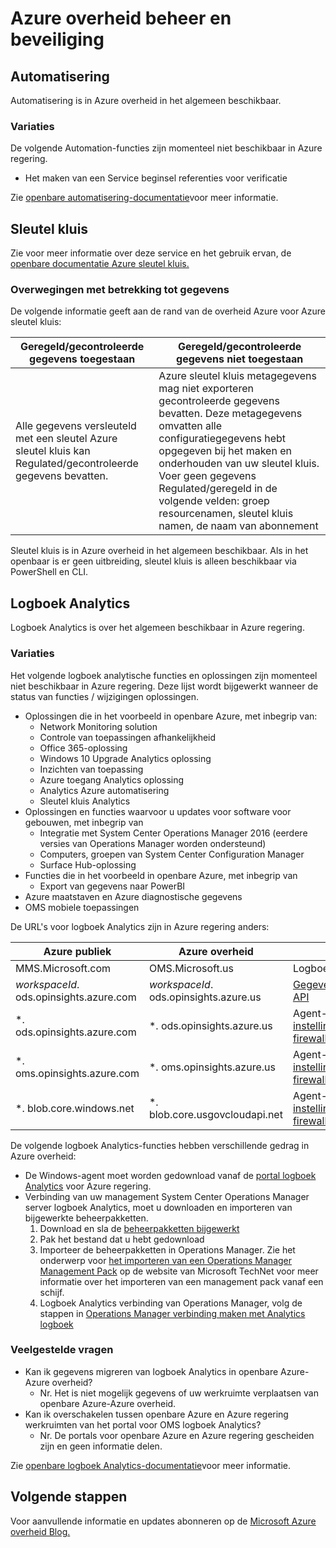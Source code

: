 <properties
    pageTitle="Azure overheid documentatie | Microsoft Azure"
    description="Dit zorgt voor een vergelijking van functies en hulp op het ontwikkelen van toepassingen voor de overheid Azure"
    services="Azure-Government"
    cloud="gov" 
    documentationCenter=""
    authors="scooxl"
    manager="zakramer"
    editor=""/>
<tags
    ms.service="multiple"
    ms.devlang="na"
    ms.topic="article"
    ms.tgt_pltfrm="na"
    ms.workload="azure-government"
    ms.date="10/25/2016"
    ms.author="scooxl"/>
#  <a name="azure-government-management-and-security"></a>Azure overheid beheer en beveiliging

## <a name="automation"></a>Automatisering

Automatisering is in Azure overheid in het algemeen beschikbaar.

### <a name="variations"></a>Variaties

De volgende Automation-functies zijn momenteel niet beschikbaar in Azure regering.

+ Het maken van een Service beginsel referenties voor verificatie

Zie [openbare automatisering-documentatie](../automation/automation-intro.md)voor meer informatie.


##  <a name="key-vault"></a>Sleutel kluis
Zie voor meer informatie over deze service en het gebruik ervan, de <a href="https://azure.microsoft.com/documentation/services/key-vault">openbare documentatie Azure sleutel kluis.</a>
### <a name="data-considerations"></a>Overwegingen met betrekking tot gegevens
De volgende informatie geeft aan de rand van de overheid Azure voor Azure sleutel kluis:

| Geregeld/gecontroleerde gegevens toegestaan | Geregeld/gecontroleerde gegevens niet toegestaan |
|--------------------------------------------------------------------------------------|-----------------------------------------------------------------------------------------------------------------------------------------------------------------------------------------------------------------------------------------------------------------------------------------------------------------|
| Alle gegevens versleuteld met een sleutel Azure sleutel kluis kan Regulated/gecontroleerde gegevens bevatten. | Azure sleutel kluis metagegevens mag niet exporteren gecontroleerde gegevens bevatten. Deze metagegevens omvatten alle configuratiegegevens hebt opgegeven bij het maken en onderhouden van uw sleutel kluis.  Voer geen gegevens Regulated/geregeld in de volgende velden: groep resourcenamen, sleutel kluis namen, de naam van abonnement |

Sleutel kluis is in Azure overheid in het algemeen beschikbaar. Als in het openbaar is er geen uitbreiding, sleutel kluis is alleen beschikbaar via PowerShell en CLI.
## <a name="log-analytics"></a>Logboek Analytics
Logboek Analytics is over het algemeen beschikbaar in Azure regering. 

### <a name="variations"></a>Variaties

Het volgende logboek analytische functies en oplossingen zijn momenteel niet beschikbaar in Azure regering. Deze lijst wordt bijgewerkt wanneer de status van functies / wijzigingen oplossingen.

+ Oplossingen die in het voorbeeld in openbare Azure, met inbegrip van:
  - Network Monitoring solution
  - Controle van toepassingen afhankelijkheid
  - Office 365-oplossing
  - Windows 10 Upgrade Analytics oplossing
  - Inzichten van toepassing
  - Azure toegang Analytics oplossing
  - Analytics Azure automatisering
  - Sleutel kluis Analytics
+ Oplossingen en functies waarvoor u updates voor software voor gebouwen, met inbegrip van
  - Integratie met System Center Operations Manager 2016 (eerdere versies van Operations Manager worden ondersteund)
  - Computers, groepen van System Center Configuration Manager
  - Surface Hub-oplossing
+ Functies die in het voorbeeld in openbare Azure, met inbegrip van
  - Export van gegevens naar PowerBI
+ Azure maatstaven en Azure diagnostische gegevens
+ OMS mobiele toepassingen

De URL's voor logboek Analytics zijn in Azure regering anders:

| Azure publiek | Azure overheid | Notities |
|--------------|------------------|-------|
| MMS.Microsoft.com | OMS.Microsoft.us | Logboek Analytics portal |
| *workspaceId*. ods.opinsights.azure.com | *workspaceId*. ods.opinsights.azure.us | [Gegevensverzamelaarset API](../log-analytics/log-analytics-data-collector-api.md) 
| \*. ods.opinsights.azure.com | \*. ods.opinsights.azure.us | Agent-communicatie - [instellingen van de firewall configureren](../log-analytics/log-analytics-proxy-firewall.md) |
| \*. oms.opinsights.azure.com | \*. oms.opinsights.azure.us | Agent-communicatie - [instellingen van de firewall configureren](../log-analytics/log-analytics-proxy-firewall.md) |
| \*. blob.core.windows.net | \*. blob.core.usgovcloudapi.net | Agent-communicatie - [instellingen van de firewall configureren](../log-analytics/log-analytics-proxy-firewall.md) |


De volgende logboek Analytics-functies hebben verschillende gedrag in Azure overheid:

+ De Windows-agent moet worden gedownload vanaf de [portal logboek Analytics](https://oms.microsoft.us) voor Azure regering.
+ Verbinding van uw management System Center Operations Manager server logboek Analytics, moet u downloaden en importeren van bijgewerkte beheerpakketten.
  1. Download en sla de [beheerpakketten bijgewerkt](http://go.microsoft.com/fwlink/?LinkId=828749)
  2. Pak het bestand dat u hebt gedownload
  3. Importeer de beheerpakketten in Operations Manager. Zie het onderwerp voor [het importeren van een Operations Manager Management Pack](http://technet.microsoft.com/library/hh212691.aspx) op de website van Microsoft TechNet voor meer informatie over het importeren van een management pack vanaf een schijf.
  4. Logboek Analytics verbinding van Operations Manager, volg de stappen in [Operations Manager verbinding maken met Analytics logboek](../log-analytics/log-analytics-om-agents.md) 



### <a name="frequently-asked-questions"></a>Veelgestelde vragen

+ Kan ik gegevens migreren van logboek Analytics in openbare Azure-Azure overheid?
  - Nr. Het is niet mogelijk gegevens of uw werkruimte verplaatsen van openbare Azure-Azure overheid.
+ Kan ik overschakelen tussen openbare Azure en Azure regering werkruimten van het portal voor OMS logboek Analytics?
  - Nr. De portals voor openbare Azure en Azure regering gescheiden zijn en geen informatie delen. 

Zie [openbare logboek Analytics-documentatie](../log-analytics/log-analytics-overview.md)voor meer informatie.

## <a name="next-steps"></a>Volgende stappen

Voor aanvullende informatie en updates abonneren op de <a href="https://blogs.msdn.microsoft.com/azuregov/">Microsoft Azure overheid Blog.</a>
 
